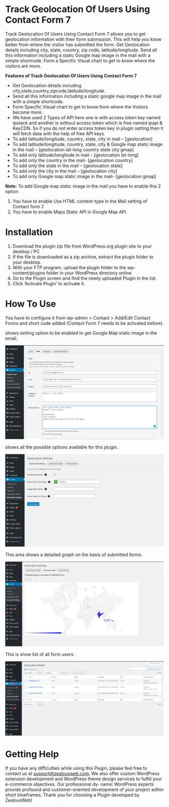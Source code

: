 # Track Geolocation Of Users Using Contact Form 7
Track Geolocation Of Users Using Contact Form 7 allows you to get geolocation information with their form submission. This will help you know better from where the visitor has submitted the form.
Get Geolocation details including city, state, country, zip code, latitude/longitude.
Send all this information including a static Google map image in the mail with a simple shortcode.
Form a Specific Visual chart to get to know where the visitors are more.

**Features of Track Geolocation Of Users Using Contact Form 7**

- Get Geolocation details including city,state,country,zipcode,latitude/longitude.
- Send all this information including a static google map image in the mail with a simple shortcode.
- Form Specific Visual chart to get to know from where the Visitors become more.
- We have used 2 Types of API here one is with access token key named ipstack and another is without access token which is free named ipapi & KeyCDN. So if you do not enter access token key in plugin setting then it will fetch data with the help of free API keys.
- To add latitude/longitude, country, state, city in mail – [geolocation]
- To add latitude/longitude, country, state, city & Google map static image in the mail – [geolocation lat-long country state city gmap]
- To add only latitude/longitude in mail – [geolocation lat-long]
- To add only the country in the mail- [geolocation country]
- To add only the state in the mail – [geolocation state]
- To add only the city in the mail – [geolocation city]
- To add only Google map static image in the mail- [geolocation gmap]

**Note:** To add Google map static image in the mail you have to enable this 2 option
1) You have to enable Use HTML content-type in the Mail setting of Contact form 7.
2) You have to enable Maps Static API in Google Map API.

   
# Installation
1. Download the plugin zip file from WordPress.org plugin site to your desktop / PC
2. If the file is downloaded as a zip archive, extract the plugin folder to your desktop.
3. With your FTP program, upload the plugin folder to the wp-content/plugins folder in your WordPress directory online
4. Go to the Plugin screen and find the newly uploaded Plugin in the list.
5. Click ‘Activate Plugin’ to activate it.

# How To Use
You have to configure it from wp-admin > Contact > Add/Edit Contact Forms and short code added (Contact Form 7 needs to be activated before).

shows setting option to be enabled to get Google Map static image in the email.

![Screenshot](resources/img/image-2.png)

shows all the possible options available for this plugin.

![Screenshot](resources/img/image-1.png)

This area shows a detailed graph on the basis of submitted forms.

![Screenshot](resources/img/image-3.png)

This is show list of all form users.

![Screenshot](resources/img/image-4.png)

# Getting Help
If you have any difficulties while using this Plugin, please feel free to contact us at support@zealousweb.com. We also offer custom WordPress extension development and WordPress theme design services to fulfill your e-commerce objectives. Our professional dy‐ namic WordPress experts provide profound and customer-oriented development of your project within short timeframes. Thank you for choosing a Plugin developed by ZealousWeb!

